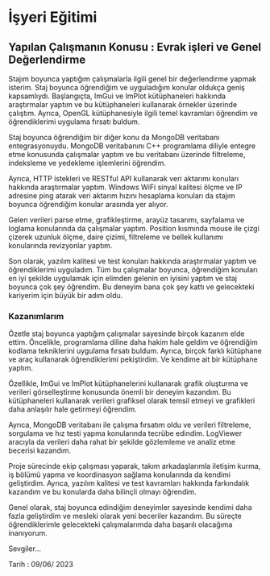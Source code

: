 # İşyeri Eğitimi


## Yapılan Çalışmanın Konusu :   Evrak işleri ve Genel Değerlendirme

Stajım boyunca yaptığım çalışmalarla ilgili genel bir değerlendirme yapmak isterim. Staj boyunca öğrendiğim ve uyguladığım konular oldukça geniş kapsamlıydı. Başlangıçta, ImGui ve ImPlot kütüphaneleri hakkında araştırmalar yaptım ve bu kütüphaneleri kullanarak örnekler üzerinde çalıştım. Ayrıca, OpenGL kütüphanesiyle ilgili temel kavramları öğrendim ve öğrendiklerimi uygulama fırsatı buldum.

Staj boyunca öğrendiğim bir diğer konu da MongoDB veritabanı entegrasyonuydu. MongoDB veritabanını C++ programlama diliyle entegre etme konusunda çalışmalar yaptım ve bu veritabanı üzerinde filtreleme, indeksleme ve yedekleme işlemlerini öğrendim.

Ayrıca, HTTP istekleri ve RESTful API kullanarak veri aktarımı konuları hakkında araştırmalar yaptım. Windows WiFi sinyal kalitesi ölçme ve IP adresine ping atarak veri aktarım hızını hesaplama konuları da stajım boyunca öğrendiğim konular arasında yer alıyor.

Gelen verileri parse etme, grafikleştirme, arayüz tasarımı, sayfalama ve loglama konularında da çalışmalar yaptım. Position kısmında mouse ile çizgi çizerek uzunluk ölçme, daire çizimi, filtreleme ve bellek kullanımı konularında revizyonlar yaptım.

Son olarak, yazılım kalitesi ve test konuları hakkında araştırmalar yaptım ve öğrendiklerimi uyguladım. Tüm bu çalışmalar boyunca, öğrendiğim konuları en iyi şekilde uygulamak için elimden gelenin en iyisini yaptım ve staj boyunca çok şey öğrendim. Bu deneyim bana çok şey kattı ve gelecekteki kariyerim için büyük bir adım oldu.



### Kazanımlarım

Özetle staj boyunca yaptığım çalışmalar sayesinde birçok kazanım elde ettim. Öncelikle, programlama diline daha hakim hale geldim ve öğrendiğim kodlama tekniklerini uygulama fırsatı buldum. Ayrıca, birçok farklı kütüphane ve araç kullanarak öğrendiklerimi pekiştirdim. Ve kendime ait bir kütüphane yaptım.

Özellikle, ImGui ve ImPlot kütüphanelerini kullanarak grafik oluşturma ve verileri görselleştirme konusunda önemli bir deneyim kazandım. Bu kütüphaneleri kullanarak verileri grafiksel olarak temsil etmeyi ve grafikleri daha anlaşılır hale getirmeyi öğrendim.

Ayrıca, MongoDB veritabanı ile çalışma fırsatım oldu ve verileri filtreleme, sorgulama ve hız testi yapma konularında tecrübe edindim. LogViewer aracıyla da verileri daha rahat bir şekilde gözlemleme ve analiz etme becerisi kazandım.

Proje sürecinde ekip çalışması yaparak, takım arkadaşlarımla iletişim kurma, iş bölümü yapma ve koordinasyon sağlama konularında da kendimi geliştirdim. Ayrıca, yazılım kalitesi ve test kavramları hakkında farkındalık kazandım ve bu konularda daha bilinçli olmayı öğrendim.

Genel olarak, staj boyunca edindiğim deneyimler sayesinde kendimi daha fazla geliştirdim ve mesleki olarak yeni beceriler kazandım. Bu süreçte öğrendiklerimle gelecekteki çalışmalarımda daha başarılı olacağıma inanıyorum.

Sevgiler…





























































 








Tarih : 09/06/ 2023

 
















































 	







 






